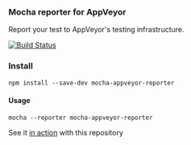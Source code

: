 ### Mocha reporter for AppVeyor

Report your test to AppVeyor's testing infrastructure.

[![Build Status](https://secure.travis-ci.org/nathanboktae/mocha-appveyor-reporter.png)](http://travis-ci.org/nathanboktae/mocha-appveyor-reporter)

### Install

```
npm install --save-dev mocha-appveyor-reporter
```

#### Usage

```
mocha --reporter mocha-appveyor-reporter
```

See it [in action](https://ci.appveyor.com/project/nathanboktae/mocha-appveyor-reporter/build/tests) with this repository
